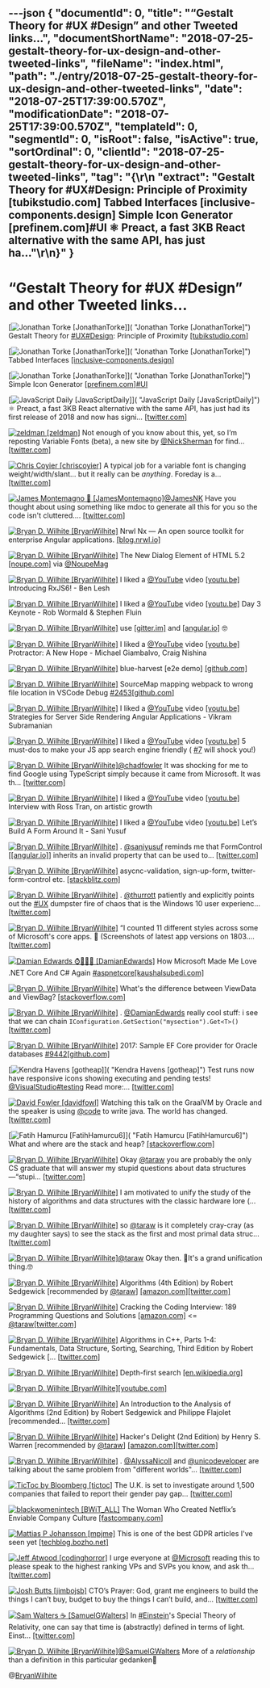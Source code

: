 ---json
{
  "documentId": 0,
  "title": "“Gestalt Theory for #UX #Design” and other Tweeted links…",
  "documentShortName": "2018-07-25-gestalt-theory-for-ux-design-and-other-tweeted-links",
  "fileName": "index.html",
  "path": "./entry/2018-07-25-gestalt-theory-for-ux-design-and-other-tweeted-links",
  "date": "2018-07-25T17:39:00.570Z",
  "modificationDate": "2018-07-25T17:39:00.570Z",
  "templateId": 0,
  "segmentId": 0,
  "isRoot": false,
  "isActive": true,
  "sortOrdinal": 0,
  "clientId": "2018-07-25-gestalt-theory-for-ux-design-and-other-tweeted-links",
  "tag": "{\r\n  \"extract\": \"Gestalt Theory for       #UX#Design: Principle of Proximity       [tubikstudio.com] Tabbed Interfaces       [inclusive-components.design] Simple Icon Generator       [prefinem.com]#UI ⚛️ Preact, a fast 3KB React alternative with the same API, has just ha...\"\r\n}"
}
---

# “Gestalt Theory for #UX #Design” and other Tweeted links…

[<img alt="Jonathan Torke [JonathanTorke]" src="https://songhay.blob.core.windows.net/shared-social-twitter/JonathanTorke.jpg">]( "Jonathan Torke [JonathanTorke]") Gestalt Theory for [#UX](http://twitter.com/search?q=%23UX)[#Design](http://twitter.com/search?q=%23Design): Principle of Proximity [[tubikstudio.com]](https://tubikstudio.com/gestalt-theory-for-ux-design-principle-of-proximity/)

[<img alt="Jonathan Torke [JonathanTorke]" src="https://songhay.blob.core.windows.net/shared-social-twitter/JonathanTorke.jpg">]( "Jonathan Torke [JonathanTorke]") Tabbed Interfaces [[inclusive-components.design]](https://inclusive-components.design/tabbed-interfaces/)

[<img alt="Jonathan Torke [JonathanTorke]" src="https://songhay.blob.core.windows.net/shared-social-twitter/JonathanTorke.jpg">]( "Jonathan Torke [JonathanTorke]") Simple Icon Generator [[prefinem.com]](http://prefinem.com/simple-icon-generator/)[#UI](http://twitter.com/search?q=%23UI)

[<img alt="JavaScript Daily [JavaScriptDaily]" src="https://songhay.blob.core.windows.net/shared-social-twitter/JavaScriptDaily.jpg">]( "JavaScript Daily [JavaScriptDaily]") ⚛️ Preact, a fast 3KB React alternative with the same API, has just had its first release of 2018 and now has signi… [[twitter.com]](https://twitter.com/i/web/status/989598291863236611)

[<img alt="zeldman [zeldman]" src="https://songhay.blob.core.windows.net/shared-social-twitter/zeldman.jpg">](https://t.co/wHwI77voyQ "zeldman [zeldman]") Not enough of you know about this, yet, so I’m reposting Variable Fonts (beta), a new site by [@NickSherman](http://twitter.com/NickSherman) for find… [[twitter.com]](https://twitter.com/i/web/status/989852113634291713)

[<img alt="Chris Coyier [chriscoyier]" src="https://songhay.blob.core.windows.net/shared-social-twitter/chriscoyier.jpg">](https://t.co/EYnTdtblV1 "Chris Coyier [chriscoyier]") A typical job for a variable font is changing weight/width/slant... but it really can be _anything_. Foreday is a… [[twitter.com]](https://twitter.com/i/web/status/988812726230245376)

[<img alt="James Montemagno 🙈 [JamesMontemagno]" src="https://songhay.blob.core.windows.net/shared-social-twitter/JamesMontemagno.jpg">](https://t.co/5USXLfbaf4 "James Montemagno 🙈 [JamesMontemagno]")[@JamesNK](http://twitter.com/JamesNK) Have you thought about using something like mdoc to generate all this for you so the code isn't cluttered.… [[twitter.com]](https://twitter.com/i/web/status/988627926684917760)

[<img alt="Bryan D. Wilhite [BryanWilhite]" src="https://songhay.blob.core.windows.net/shared-social-twitter/BryanWilhite.jpeg">](http://t.co/UNdqV0Z1zz "Bryan D. Wilhite [BryanWilhite]") Nrwl Nx — An open source toolkit for enterprise Angular applications. [[blog.nrwl.io]](https://blog.nrwl.io/nrwl-nx-an-open-source-toolkit-for-enterprise-angular-applications-38698e94d65)

[<img alt="Bryan D. Wilhite [BryanWilhite]" src="https://songhay.blob.core.windows.net/shared-social-twitter/BryanWilhite.jpeg">](http://t.co/UNdqV0Z1zz "Bryan D. Wilhite [BryanWilhite]") The New Dialog Element of HTML 5.2 [[noupe.com]](https://www.noupe.com/?p=104388) via [@NoupeMag](http://twitter.com/NoupeMag)

[<img alt="Bryan D. Wilhite [BryanWilhite]" src="https://songhay.blob.core.windows.net/shared-social-twitter/BryanWilhite.jpeg">](http://t.co/UNdqV0Z1zz "Bryan D. Wilhite [BryanWilhite]") I liked a [@YouTube](http://twitter.com/YouTube) video [[youtu.be]](http://youtu.be/JCXZhe6KsxQ?a) Introducing RxJS6! - Ben Lesh

[<img alt="Bryan D. Wilhite [BryanWilhite]" src="https://songhay.blob.core.windows.net/shared-social-twitter/BryanWilhite.jpeg">](http://t.co/UNdqV0Z1zz "Bryan D. Wilhite [BryanWilhite]") I liked a [@YouTube](http://twitter.com/YouTube) video [[youtu.be]](http://youtu.be/N15ie0cGuB0?a) Day 3 Keynote - Rob Wormald & Stephen Fluin

[<img alt="Bryan D. Wilhite [BryanWilhite]" src="https://songhay.blob.core.windows.net/shared-social-twitter/BryanWilhite.jpeg">](http://t.co/UNdqV0Z1zz "Bryan D. Wilhite [BryanWilhite]") use [[gitter.im]](http://gitter.im/angular/angular) and [[angular.io]](http://angular.io/resources) 🤓

[<img alt="Bryan D. Wilhite [BryanWilhite]" src="https://songhay.blob.core.windows.net/shared-social-twitter/BryanWilhite.jpeg">](http://t.co/UNdqV0Z1zz "Bryan D. Wilhite [BryanWilhite]") I liked a [@YouTube](http://twitter.com/YouTube) video [[youtu.be]](http://youtu.be/6aPfHrSl0Qk?a) Protractor: A New Hope - Michael Giambalvo, Craig Nishina

[<img alt="Bryan D. Wilhite [BryanWilhite]" src="https://songhay.blob.core.windows.net/shared-social-twitter/BryanWilhite.jpeg">](http://t.co/UNdqV0Z1zz "Bryan D. Wilhite [BryanWilhite]") blue-harvest [e2e demo] [[github.com]](https://github.com/angular-seattle/blue-harvest)

[<img alt="Bryan D. Wilhite [BryanWilhite]" src="https://songhay.blob.core.windows.net/shared-social-twitter/BryanWilhite.jpeg">](http://t.co/UNdqV0Z1zz "Bryan D. Wilhite [BryanWilhite]") SourceMap mapping webpack to wrong file location in VSCode Debug [#2453](http://twitter.com/search?q=%232453)[[github.com]](https://github.com/angular/angular-cli/issues/2453)

[<img alt="Bryan D. Wilhite [BryanWilhite]" src="https://songhay.blob.core.windows.net/shared-social-twitter/BryanWilhite.jpeg">](http://t.co/UNdqV0Z1zz "Bryan D. Wilhite [BryanWilhite]") I liked a [@YouTube](http://twitter.com/YouTube) video [[youtu.be]](http://youtu.be/-8bObydfINA?a) Strategies for Server Side Rendering Angular Applications - Vikram Subramanian

[<img alt="Bryan D. Wilhite [BryanWilhite]" src="https://songhay.blob.core.windows.net/shared-social-twitter/BryanWilhite.jpeg">](http://t.co/UNdqV0Z1zz "Bryan D. Wilhite [BryanWilhite]") I liked a [@YouTube](http://twitter.com/YouTube) video [[youtu.be]](http://youtu.be/fiT5g9KSxmw?a) 5 must-dos to make your JS app search engine friendly ( [#7](http://twitter.com/search?q=%237) will shock you!)

[<img alt="Bryan D. Wilhite [BryanWilhite]" src="https://songhay.blob.core.windows.net/shared-social-twitter/BryanWilhite.jpeg">](http://t.co/UNdqV0Z1zz "Bryan D. Wilhite [BryanWilhite]")[@chadfowler](http://twitter.com/chadfowler) It was shocking for me to find Google using TypeScript simply because it came from Microsoft. It was th… [[twitter.com]](https://twitter.com/i/web/status/989182961630113792)

[<img alt="Bryan D. Wilhite [BryanWilhite]" src="https://songhay.blob.core.windows.net/shared-social-twitter/BryanWilhite.jpeg">](http://t.co/UNdqV0Z1zz "Bryan D. Wilhite [BryanWilhite]") I liked a [@YouTube](http://twitter.com/YouTube) video [[youtu.be]](http://youtu.be/jxVfsG8srqA?a) Interview with Ross Tran, on artistic growth

[<img alt="Bryan D. Wilhite [BryanWilhite]" src="https://songhay.blob.core.windows.net/shared-social-twitter/BryanWilhite.jpeg">](http://t.co/UNdqV0Z1zz "Bryan D. Wilhite [BryanWilhite]") I liked a [@YouTube](http://twitter.com/YouTube) video [[youtu.be]](http://youtu.be/7ZbVSewN21A?a) Let’s Build A Form Around It - Sani Yusuf

[<img alt="Bryan D. Wilhite [BryanWilhite]" src="https://songhay.blob.core.windows.net/shared-social-twitter/BryanWilhite.jpeg">](http://t.co/UNdqV0Z1zz "Bryan D. Wilhite [BryanWilhite]") . [@saniyusuf](http://twitter.com/saniyusuf) reminds me that FormControl [[[angular.io]](https://angular.io/api/forms/FormControl)] inherits an invalid property that can be used to… [[twitter.com]](https://twitter.com/i/web/status/989672723738591232)

[<img alt="Bryan D. Wilhite [BryanWilhite]" src="https://songhay.blob.core.windows.net/shared-social-twitter/BryanWilhite.jpeg">](http://t.co/UNdqV0Z1zz "Bryan D. Wilhite [BryanWilhite]") asycnc-validation, sign-up-form, twitter-form-control etc. [[stackblitz.com]](https://stackblitz.com/@saniyusuf)

[<img alt="Bryan D. Wilhite [BryanWilhite]" src="https://songhay.blob.core.windows.net/shared-social-twitter/BryanWilhite.jpeg">](http://t.co/UNdqV0Z1zz "Bryan D. Wilhite [BryanWilhite]") . [@thurrott](http://twitter.com/thurrott) patiently and explicitly points out the [#UX](http://twitter.com/search?q=%23UX) dumpster fire of chaos that is the Windows 10 user experienc… [[twitter.com]](https://twitter.com/i/web/status/989581041852530689)

[<img alt="Bryan D. Wilhite [BryanWilhite]" src="https://songhay.blob.core.windows.net/shared-social-twitter/BryanWilhite.jpeg">](http://t.co/UNdqV0Z1zz "Bryan D. Wilhite [BryanWilhite]") “I counted 11 different styles across some of Microsoft's core apps. 😬 (Screenshots of latest app versions on 1803.… [[twitter.com]](https://twitter.com/i/web/status/989582719314116608)

[<img alt="Damian Edwards ⌚🥃👟💕 [DamianEdwards]" src="https://songhay.blob.core.windows.net/shared-social-twitter/DamianEdwards.jpg">](https://t.co/u0gR39330K "Damian Edwards ⌚🥃👟💕 [DamianEdwards]") How Microsoft Made Me Love .NET Core And C# Again [#aspnetcore](http://twitter.com/search?q=%23aspnetcore)[[kaushalsubedi.com]](https://kaushalsubedi.com/blog/2018/04/24/how-microsoft-made-me-love-net-core-and-c-again/)

[<img alt="Bryan D. Wilhite [BryanWilhite]" src="https://songhay.blob.core.windows.net/shared-social-twitter/BryanWilhite.jpeg">](http://t.co/UNdqV0Z1zz "Bryan D. Wilhite [BryanWilhite]") What's the difference between ViewData and ViewBag? [[stackoverflow.com]](https://stackoverflow.com/q/4705426/22944?stw=2)

[<img alt="Bryan D. Wilhite [BryanWilhite]" src="https://songhay.blob.core.windows.net/shared-social-twitter/BryanWilhite.jpeg">](http://t.co/UNdqV0Z1zz "Bryan D. Wilhite [BryanWilhite]") . [@DamianEdwards](http://twitter.com/DamianEdwards) really cool stuff: i see that we can chain `IConfiguration.GetSection("mysection").Get<T>()` [[twitter.com]](https://twitter.com/BryanWilhite/status/989643114548682752/photo/1)

[<img alt="Bryan D. Wilhite [BryanWilhite]" src="https://songhay.blob.core.windows.net/shared-social-twitter/BryanWilhite.jpeg">](http://t.co/UNdqV0Z1zz "Bryan D. Wilhite [BryanWilhite]") 2017: Sample EF Core provider for Oracle databases [#9442](http://twitter.com/search?q=%239442)[[github.com]](https://github.com/aspnet/EntityFrameworkCore/issues/9442)

[<img alt="Kendra Havens [gotheap]" src="https://songhay.blob.core.windows.net/shared-social-twitter/gotheap.jpg">]( "Kendra Havens [gotheap]") Test runs now have responsive icons showing executing and pending tests! [@VisualStudio](http://twitter.com/VisualStudio)[#testing](http://twitter.com/search?q=%23testing) Read more:… [[twitter.com]](https://twitter.com/i/web/status/989213220173897729)

[<img alt="David Fowler [davidfowl]" src="https://songhay.blob.core.windows.net/shared-social-twitter/davidfowl.jpeg">](https://t.co/XKK4NcxDZ3 "David Fowler [davidfowl]") Watching this talk on the GraalVM by Oracle and the speaker is using [@code](http://twitter.com/code) to write java. The world has changed. [[twitter.com]](https://twitter.com/davidfowl/status/989797621656010753/photo/1)

[<img alt="Fatih Hamurcu [FatihHamurcu6]" src="https://songhay.blob.core.windows.net/shared-social-twitter/FatihHamurcu6.jpg">]( "Fatih Hamurcu [FatihHamurcu6]") What and where are the stack and heap? [[stackoverflow.com]](https://stackoverflow.com/q/79923/9575187)

[<img alt="Bryan D. Wilhite [BryanWilhite]" src="https://songhay.blob.core.windows.net/shared-social-twitter/BryanWilhite.jpeg">](http://t.co/UNdqV0Z1zz "Bryan D. Wilhite [BryanWilhite]") Okay [@taraw](http://twitter.com/taraw) you are probably the only CS graduate that will answer my stupid questions about data structures—“stupi… [[twitter.com]](https://twitter.com/i/web/status/988880861369024512)

[<img alt="Bryan D. Wilhite [BryanWilhite]" src="https://songhay.blob.core.windows.net/shared-social-twitter/BryanWilhite.jpeg">](http://t.co/UNdqV0Z1zz "Bryan D. Wilhite [BryanWilhite]") I am motivated to unify the study of the history of algorithms and data structures with the classic hardware lore (… [[twitter.com]](https://twitter.com/i/web/status/988881349938372608)

[<img alt="Bryan D. Wilhite [BryanWilhite]" src="https://songhay.blob.core.windows.net/shared-social-twitter/BryanWilhite.jpeg">](http://t.co/UNdqV0Z1zz "Bryan D. Wilhite [BryanWilhite]") so [@taraw](http://twitter.com/taraw) is it completely cray-cray (as my daughter says) to see the stack as the first and most primal data struc… [[twitter.com]](https://twitter.com/i/web/status/988881847969955840)

[<img alt="Bryan D. Wilhite [BryanWilhite]" src="https://songhay.blob.core.windows.net/shared-social-twitter/BryanWilhite.jpeg">](http://t.co/UNdqV0Z1zz "Bryan D. Wilhite [BryanWilhite]")[@taraw](http://twitter.com/taraw) Okay then. 🤠It's a grand unification thing.🤓

[<img alt="Bryan D. Wilhite [BryanWilhite]" src="https://songhay.blob.core.windows.net/shared-social-twitter/BryanWilhite.jpeg">](http://t.co/UNdqV0Z1zz "Bryan D. Wilhite [BryanWilhite]") Algorithms (4th Edition) by Robert Sedgewick [recommended by [@taraw](http://twitter.com/taraw)] [[amazon.com]](https://www.amazon.com/Algorithms-4th-Robert-Sedgewick/dp/032157351X?SubscriptionId=1SW6D7X6ZXXR92KVX0G2&tag=thekintespacec00&linkCode=xm2&camp=2025&creative=165953&creativeASIN=032157351X)[[twitter.com]](https://twitter.com/BryanWilhite/status/988914037541949440/photo/1)

[<img alt="Bryan D. Wilhite [BryanWilhite]" src="https://songhay.blob.core.windows.net/shared-social-twitter/BryanWilhite.jpeg">](http://t.co/UNdqV0Z1zz "Bryan D. Wilhite [BryanWilhite]") Cracking the Coding Interview: 189 Programming Questions and Solutions [[amazon.com]](https://www.amazon.com/Cracking-Coding-Interview-Programming-Questions/dp/0984782850?SubscriptionId=1SW6D7X6ZXXR92KVX0G2&tag=thekintespacec00&linkCode=xm2&camp=2025&creative=165953&creativeASIN=0984782850) <= [@taraw](http://twitter.com/taraw)[[twitter.com]](https://twitter.com/BryanWilhite/status/988914594654531584/photo/1)

[<img alt="Bryan D. Wilhite [BryanWilhite]" src="https://songhay.blob.core.windows.net/shared-social-twitter/BryanWilhite.jpeg">](http://t.co/UNdqV0Z1zz "Bryan D. Wilhite [BryanWilhite]") Algorithms in C++, Parts 1-4: Fundamentals, Data Structure, Sorting, Searching, Third Edition by Robert Sedgewick [… [[twitter.com]](https://twitter.com/i/web/status/988916299668443136)

[<img alt="Bryan D. Wilhite [BryanWilhite]" src="https://songhay.blob.core.windows.net/shared-social-twitter/BryanWilhite.jpeg">](http://t.co/UNdqV0Z1zz "Bryan D. Wilhite [BryanWilhite]") Depth-first search [[en.wikipedia.org]](https://en.wikipedia.org/wiki/Depth-first_search)

[<img alt="Bryan D. Wilhite [BryanWilhite]" src="https://songhay.blob.core.windows.net/shared-social-twitter/BryanWilhite.jpeg">](http://t.co/UNdqV0Z1zz "Bryan D. Wilhite [BryanWilhite]")[[youtube.com]](https://www.youtube.com/watch?v=8mYfZeHtdNc&list=PLRdD1c6QbAqJn0606RlOR6T3yUqFWKwmX)

[<img alt="Bryan D. Wilhite [BryanWilhite]" src="https://songhay.blob.core.windows.net/shared-social-twitter/BryanWilhite.jpeg">](http://t.co/UNdqV0Z1zz "Bryan D. Wilhite [BryanWilhite]") An Introduction to the Analysis of Algorithms (2nd Edition) by Robert Sedgewick and Philippe Flajolet [recommended… [[twitter.com]](https://twitter.com/i/web/status/988918560016678912)

[<img alt="Bryan D. Wilhite [BryanWilhite]" src="https://songhay.blob.core.windows.net/shared-social-twitter/BryanWilhite.jpeg">](http://t.co/UNdqV0Z1zz "Bryan D. Wilhite [BryanWilhite]") Hacker's Delight (2nd Edition) by Henry S. Warren [recommended by [@taraw](http://twitter.com/taraw)] [[amazon.com]](https://www.amazon.com/Hackers-Delight-2nd-Henry-Warren/dp/0321842685?SubscriptionId=1SW6D7X6ZXXR92KVX0G2&tag=thekintespacec00&linkCode=xm2&camp=2025&creative=165953&creativeASIN=0321842685)[[twitter.com]](https://twitter.com/BryanWilhite/status/988919507103105024/photo/1)

[<img alt="Bryan D. Wilhite [BryanWilhite]" src="https://songhay.blob.core.windows.net/shared-social-twitter/BryanWilhite.jpeg">](http://t.co/UNdqV0Z1zz "Bryan D. Wilhite [BryanWilhite]") . [@AlyssaNicoll](http://twitter.com/AlyssaNicoll) and [@unicodeveloper](http://twitter.com/unicodeveloper) are talking about the same problem from "different worlds"… [[twitter.com]](https://twitter.com/i/web/status/989650326100762624)

[<img alt="TicToc by Bloomberg [tictoc]" src="https://songhay.blob.core.windows.net/shared-social-twitter/tictoc.jpg">](https://t.co/O0sSpXABY4 "TicToc by Bloomberg [tictoc]") The U.K. is set to investigate around 1,500 companies that failed to report their gender pay gap… [[twitter.com]](https://twitter.com/i/web/status/989185643938017281)

[<img alt="blackwomenintech [BWiT_ALL]" src="https://songhay.blob.core.windows.net/shared-social-twitter/BWiT_ALL.jpeg">](https://t.co/Z1JeN5MH6T "blackwomenintech [BWiT_ALL]") The Woman Who Created Netflix’s Enviable Company Culture [[fastcompany.com]](https://www.fastcompany.com/3056187/the-woman-who-created-netflixs-enviable-company-culture?utm_source=facebook.com&utm_medium=social)

[<img alt="Mattias P Johansson [mpjme]" src="https://songhay.blob.core.windows.net/shared-social-twitter/mpjme.jpg">](https://t.co/9gaiV1gDHQ "Mattias P Johansson [mpjme]") This is one of the best GDPR articles I've seen yet [[techblog.bozho.net]](https://techblog.bozho.net/gdpr-practical-guide-developers/)

[<img alt="Jeff Atwood [codinghorror]" src="https://songhay.blob.core.windows.net/shared-social-twitter/codinghorror.png">](http://t.co/rM9N1bQpLr "Jeff Atwood [codinghorror]") I urge everyone at [@Microsoft](http://twitter.com/Microsoft) reading this to please speak to the highest ranking VPs and SVPs you know, and ask th… [[twitter.com]](https://twitter.com/i/web/status/989281133106900992)

[<img alt="Josh Butts [jimbojsb]" src="https://songhay.blob.core.windows.net/shared-social-twitter/jimbojsb.jpeg">](https://t.co/NPI1Rpzbrc "Josh Butts [jimbojsb]") CTO’s Prayer: God, grant me engineers to build the things I can’t buy, budget to buy the things I can’t build, and… [[twitter.com]](https://twitter.com/i/web/status/989512503049809920)

[<img alt="Sam Walters ☕️ [SamuelGWalters]" src="https://songhay.blob.core.windows.net/shared-social-twitter/SamuelGWalters.jpg">](https://t.co/oAU5C3e1ms "Sam Walters ☕️ [SamuelGWalters]") In [#Einstein](http://twitter.com/search?q=%23Einstein)'s Special Theory of Relativity, one can say that time is (abstractly) defined in terms of light. Einst… [[twitter.com]](https://twitter.com/i/web/status/989226485075488768)

[<img alt="Bryan D. Wilhite [BryanWilhite]" src="https://songhay.blob.core.windows.net/shared-social-twitter/BryanWilhite.jpeg">](http://t.co/UNdqV0Z1zz "Bryan D. Wilhite [BryanWilhite]")[@SamuelGWalters](http://twitter.com/SamuelGWalters) More of a *relationship* than a definition in this particular gedanken💭

@[BryanWilhite](https://twitter.com/BryanWilhite)
